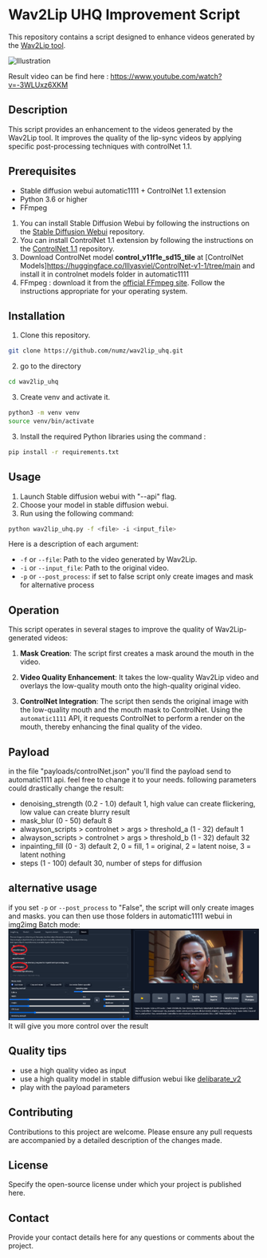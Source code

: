 # Wav2Lip UHQ Improvement Script

This repository contains a script designed to enhance videos generated by the [Wav2Lip tool](https://github.com/Rudrabha/Wav2Lip).

![Illustration](temp/example.gif)

Result video can be find here : https://www.youtube.com/watch?v=-3WLUxz6XKM

## Description

This script provides an enhancement to the videos generated by the Wav2Lip tool. It improves the quality of the lip-sync videos by applying specific post-processing techniques with controlNet 1.1.

## Prerequisites
- Stable diffusion webui automatic1111 + ControlNet 1.1 extension
- Python 3.6 or higher
- FFmpeg

1. You can install Stable Diffusion Webui by following the instructions on the [Stable Diffusion Webui](https://github.com/AUTOMATIC1111/stable-diffusion-webui) repository.
2. You can install ControlNet 1.1 extension by following the instructions on the [ControlNet 1.1](https://github.com/Mikubill/sd-webui-controlnet) repository.
3. Download ControlNet model **control_v11f1e_sd15_tile** at [ControlNet Models]https://huggingface.co/lllyasviel/ControlNet-v1-1/tree/main and install it in controlnet models folder in automatic1111
4. FFmpeg : download it from the [official FFmpeg site](https://ffmpeg.org/download.html). Follow the instructions appropriate for your operating system.

## Installation

1. Clone this repository.
```bash
git clone https://github.com/numz/wav2lip_uhq.git
```
2. go to the directory
```bash
cd wav2lip_uhq
```

3. Create venv and activate it.
```bash
python3 -m venv venv
source venv/bin/activate
```
3. Install the required Python libraries using the command :
```bash 
pip install -r requirements.txt
```

## Usage
1. Launch Stable diffusion webui with "--api" flag.
2. Choose your model in stable diffusion webui.
3. Run using the following command:

```bash
python wav2lip_uhq.py -f <file> -i <input_file>
```

Here is a description of each argument:

- `-f` or `--file`: Path to the video generated by Wav2Lip.
- `-i` or `--input_file`: Path to the original video.
- `-p` or `--post_process`: if set to false script only create images and mask for alternative process

## Operation

This script operates in several stages to improve the quality of Wav2Lip-generated videos:

1. **Mask Creation**: The script first creates a mask around the mouth in the video.

2. **Video Quality Enhancement**: It takes the low-quality Wav2Lip video and overlays the low-quality mouth onto the high-quality original video. 

3. **ControlNet Integration**: The script then sends the original image with the low-quality mouth and the mouth mask to ControlNet. Using the `automatic1111` API, it requests ControlNet to perform a render on the mouth, thereby enhancing the final quality of the video.

## Payload

in the file "payloads/controlNet.json" you'll find the payload send to automatic1111 api. feel free to change it to your needs.
following parameters could drastically change the result:
- denoising_strength (0.2 - 1.0) default 1, high value can create flickering, low value can create blurry result
- mask_blur (0 - 50) default 8
- alwayson_scripts > controlnet > args > threshold_a (1 - 32) default 1
- alwayson_scripts > controlnet > args > threshold_b (1 - 32) default 32
- inpainting_fill (0 - 3) default 2, 0 = fill, 1 = original, 2 = latent noise, 3 = latent nothing
- steps (1 - 100) default 30, number of steps for diffusion

## alternative usage
if you set `-p` or `--post_process` to "False", the script will only create images and masks. you can then use those folders in automatic1111 webui in img2img Batch mode:
![Illustration](temp/img2img.png)
It will give you more control over the result

## Quality tips
- use a high quality video as input
- use a high quality model in stable diffusion webui like [delibarate_v2](https://civitai.com/models/4823/deliberate)
- play with the payload parameters

## Contributing

Contributions to this project are welcome. Please ensure any pull requests are accompanied by a detailed description of the changes made.

## License

Specify the open-source license under which your project is published here.

## Contact

Provide your contact details here for any questions or comments about the project.